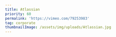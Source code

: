 ```yaml
---
title: Atlassian
priority: 60
permalink: 'https://vimeo.com/79253983'
tag: corporate
thumbnailImage: /assets/img/uploads/Atlassian.jpg
---
```


